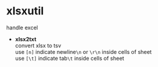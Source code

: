 # xlsxutil
handle excel

* **xlsx2txt**  
  convert xlsx to tsv  
  use `[n]` indicate newline`\n` or `\r\n` inside cells of sheet  
  use `[\t]` indicate tab`\t` inside cells of sheet
